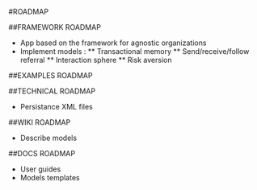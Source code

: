 #ROADMAP

##FRAMEWORK ROADMAP
* App based on the framework for agnostic organizations
* Implement models :
** Transactional memory
** Send/receive/follow referral
** Interaction sphere
** Risk aversion

##EXAMPLES ROADMAP

##TECHNICAL ROADMAP
* Persistance XML files

##WIKI ROADMAP
* Describe models

##DOCS ROADMAP
* User guides
* Models templates